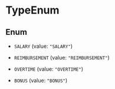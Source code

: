 

# TypeEnum

## Enum


* `SALARY` (value: `"SALARY"`)

* `REIMBURSEMENT` (value: `"REIMBURSEMENT"`)

* `OVERTIME` (value: `"OVERTIME"`)

* `BONUS` (value: `"BONUS"`)




